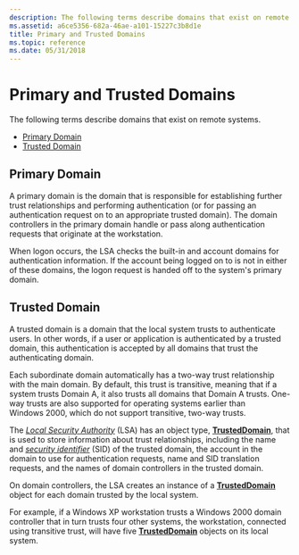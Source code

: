 ```yaml
---
description: The following terms describe domains that exist on remote systems.
ms.assetid: a6ce5356-682a-46ae-a101-15227c3b8d1e
title: Primary and Trusted Domains
ms.topic: reference
ms.date: 05/31/2018
---
```


# Primary and Trusted Domains

The following terms describe domains that exist on remote systems.

-   [Primary Domain](#primary-domain)
-   [Trusted Domain](#primary-and-trusted-domains)

## Primary Domain

A primary domain is the domain that is responsible for establishing further trust relationships and performing authentication (or for passing an authentication request on to an appropriate trusted domain). The domain controllers in the primary domain handle or pass along authentication requests that originate at the workstation.

When logon occurs, the LSA checks the built-in and account domains for authentication information. If the account being logged on to is not in either of these domains, the logon request is handed off to the system's primary domain.

## Trusted Domain

A trusted domain is a domain that the local system trusts to authenticate users. In other words, if a user or application is authenticated by a trusted domain, this authentication is accepted by all domains that trust the authenticating domain.

Each subordinate domain automatically has a two-way trust relationship with the main domain. By default, this trust is transitive, meaning that if a system trusts Domain A, it also trusts all domains that Domain A trusts. One-way trusts are also supported for operating systems earlier than Windows 2000, which do not support transitive, two-way trusts.

The [*Local Security Authority*](/windows/desktop/SecGloss/l-gly) (LSA) has an object type, [**TrustedDomain**](the-trusteddomain-object-type.md), that is used to store information about trust relationships, including the name and [*security identifier*](/windows/desktop/SecGloss/s-gly) (SID) of the trusted domain, the account in the domain to use for authentication requests, name and SID translation requests, and the names of domain controllers in the trusted domain.

On domain controllers, the LSA creates an instance of a [**TrustedDomain**](the-trusteddomain-object-type.md) object for each domain trusted by the local system.

For example, if a Windows XP workstation trusts a Windows 2000 domain controller that in turn trusts four other systems, the workstation, connected using transitive trust, will have five [**TrustedDomain**](the-trusteddomain-object-type.md) objects on its local system.

 

 
